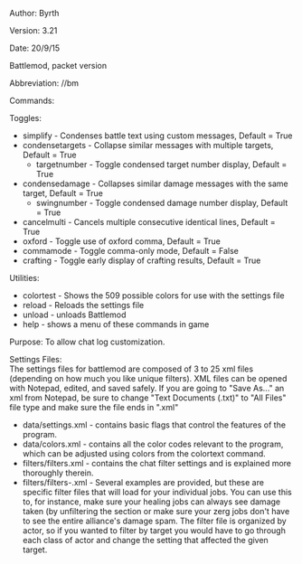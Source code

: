 Author: Byrth

Version: 3.21

Date: 20/9/15

Battlemod, packet version

Abbreviation: //bm

Commands:

Toggles:  
* simplify - Condenses battle text using custom messages, Default = True
* condensetargets - Collapse similar messages with multiple targets, Default = True
    * targetnumber - Toggle condensed target number display, Default = True
* condensedamage - Collapses similar damage messages with the same target, Default = True
    * swingnumber - Toggle condensed damage number display, Default = True
* cancelmulti - Cancels multiple consecutive identical lines, Default = True
* oxford - Toggle use of oxford comma, Default = True
* commamode - Toggle comma-only mode, Default = False
* crafting - Toggle early display of crafting results, Default = True

Utilities:  
* colortest - Shows the 509 possible colors for use with the settings file
* reload - Reloads the settings file
* unload - unloads Battlemod
* help - shows a menu of these commands in game

Purpose: To allow chat log customization.

Settings Files:  
The settings files for battlemod are composed of 3 to 25 xml files (depending on how much you like unique filters). XML files can be opened with Notepad, edited, and saved safely. If you are going to "Save As..." an xml from Notepad, be sure to change "Text Documents (.txt)" to "All Files" file type and make sure the file ends in ".xml"  

* data/settings.xml         - contains basic flags that control the features of the program.  
* data/colors.xml           - contains all the color codes relevant to the program, which can be adjusted using colors from the colortext command.  
* filters/filters.xml       - contains the chat filter settings and is explained more thoroughly therein.  
* filters/filters-<job>.xml - Several examples are provided, but these are specific filter files that will load for your individual jobs. You can use this to, for instance, make sure your healing jobs can always see damage taken (by unfiltering the <monsters></monsters> section or make sure your zerg jobs don't have to see the entire alliance's damage spam. The filter file is organized by actor, so if you wanted to filter by target you would have to go through each class of actor and change the setting that affected the given target.  
